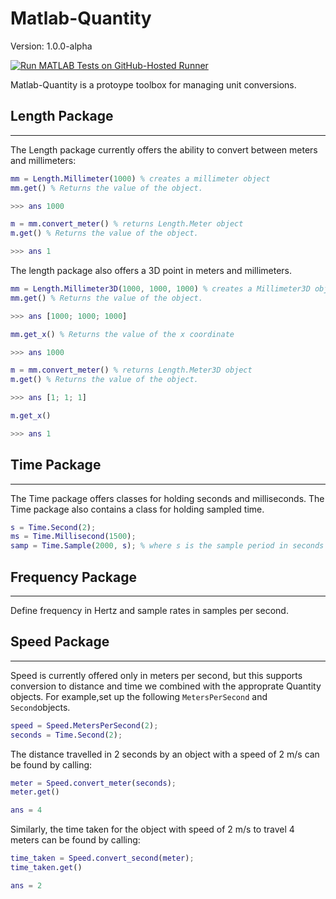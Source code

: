 # Matlab-Quantity

Version: 1.0.0-alpha

[![Run MATLAB Tests on GitHub-Hosted Runner](https://github.com/SebastianHaigh/Matlab-Quantity/actions/workflows/quantity.yml/badge.svg)](https://github.com/SebastianHaigh/Matlab-Quantity/actions/workflows/quantity.yml)

Matlab-Quantity is a protoype toolbox for managing unit conversions.

## Length Package

---

The Length package currently offers the ability to convert between meters and millimeters:

```matlab
mm = Length.Millimeter(1000) % creates a millimeter object
mm.get() % Returns the value of the object.

>>> ans 1000

m = mm.convert_meter() % returns Length.Meter object
m.get() % Returns the value of the object.

>>> ans 1
```

The length package also offers a 3D point in meters and millimeters.

```matlab
mm = Length.Millimeter3D(1000, 1000, 1000) % creates a Millimeter3D object
mm.get() % Returns the value of the object.

>>> ans [1000; 1000; 1000]

mm.get_x() % Returns the value of the x coordinate

>>> ans 1000

m = mm.convert_meter() % returns Length.Meter3D object
m.get() % Returns the value of the object.

>>> ans [1; 1; 1]

m.get_x()

>>> ans 1
```

## Time Package

---

The Time package offers classes for holding seconds and milliseconds. The Time package also contains a class for holding sampled time.

```matlab
s = Time.Second(2);
ms = Time.Millisecond(1500);
samp = Time.Sample(2000, s); % where s is the sample period in seconds specified using a Time.Second object
```

## Frequency Package

---

Define frequency in Hertz and sample rates in samples per second.

## Speed Package

---

Speed is currently offered only in meters per second, but this supports conversion to distance and time we combined with the approprate Quantity objects. For example,set up the following `MetersPerSecond` and `Second`objects.

```matlab
speed = Speed.MetersPerSecond(2);
seconds = Time.Second(2);
```

The distance travelled in 2 seconds by an object with a speed of 2 m/s can be found by calling:

```matlab
meter = Speed.convert_meter(seconds);
meter.get()

ans = 4
```

Similarly, the time taken for the object with speed of 2 m/s to travel 4 meters can be found by calling:

```matlab
time_taken = Speed.convert_second(meter);
time_taken.get()

ans = 2
```